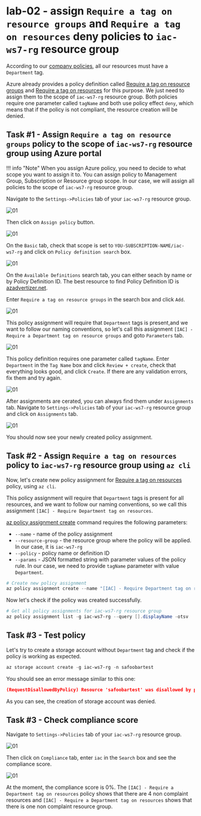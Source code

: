 # lab-02 - assign `Require a tag on resource groups` and `Require a tag on resources` deny policies to `iac-ws7-rg` resource group

According to our [company policies](../../company-policy.md), all our resources must have a `Department` tag. 

Azure already provides a policy definition called [Require a tag on resource groups](https://www.azadvertizer.net/azpolicyadvertizer/96670d01-0a4d-4649-9c89-2d3abc0a5025.html) and [Require a tag on resources](https://www.azadvertizer.net/azpolicyadvertizer/871b6d14-10aa-478d-b590-94f262ecfa99.html) for this purpose. We just need to assign them to the scope of `iac-ws7-rg` resource group. 
Both policies require one parameter called `tagName` and both use policy effect `deny`, which means that if the policy is not compliant, the resource creation will be denied. 

## Task #1 - Assign `Require a tag on resource groups` policy to the scope of `iac-ws7-rg` resource group using Azure portal

!!! info "Note"
    When you assign Azure policy, you need to decide to what scope you want to assign it to. You can assign policy to Management Group, Subscription or Resource group scope. In our case, we will assign all policies to the scope of `iac-ws7-rg` resource group.

Navigate to the `Settings->Policies` tab of your `iac-ws7-rg` resource group.

![01](../../assets/images/lab-02/assign1.png)

Then click on `Assign policy` button.

![01](../../assets/images/lab-02/assign2.png)

On the `Basic` tab, check that scope is set to `YOU-SUBSCRIPTION-NAME/iac-ws7-rg` and click on `Policy definition search` box.

![01](../../assets/images/lab-02/assign3.png)

On the `Available Definitions` search tab, you can either seach by name or by Policy Definition ID. The best resource to find Policy Definition ID is [azadvertizer.net](https://www.azadvertizer.net/azpolicyadvertizer_all.html).

Enter `Require a tag on resource groups` in the search box and click `Add`.

![01](../../assets/images/lab-02/assign4.png)

This policy assignment will require that `Department` tags is present,and we want to follow our naming conventions, so let's call this assignment `[IAC] - Require a Department tag on resource groups` and goto `Parameters` tab.

![01](../../assets/images/lab-02/assign5.png)

This policy definition requires one parameter called `tagName`. Enter `Department` in the `Tag Name` box and click `Review + create`, check that everything looks good, and click `Create`. If there are any validation errors, fix them and try again.

![01](../../assets/images/lab-02/assign6.png)

After assignments are cerated, you can always find them under `Assignments` tab. Navigate to `Settings->Policies` tab of your `iac-ws7-rg` resource group and click on `Assignments` tab.

![01](../../assets/images/lab-02/assign7.png)

You should now see your newly created policy assignment.


## Task #2 - Assign `Require a tag on resources` policy to `iac-ws7-rg` resource group using `az cli`

Now, let's create new policy assignment for [Require a tag on resources](https://www.azadvertizer.net/azpolicyadvertizer/871b6d14-10aa-478d-b590-94f262ecfa99.html) policy, using `az cli`. 

This policy assignment will require that `Department` tags is present for all resources, and we want to follow our naming conventions, so we call this assignment `[IAC] - Require Department tag on resources`.

[az policy assignment create](https://learn.microsoft.com/en-us/cli/azure/policy/assignment?view=azure-cli-latest#az-policy-assignment-create) command requires the following parameters:

- `--name` - name of the policy assignment
- `--resource-group` - the resource group where the policy will be applied. In our case, it is `iac-ws7-rg`
- `--policy` - policy name or definition ID
- `--params` - JSON formatted string with parameter values of the policy rule. In our case, we need to provide `tagName` parameter with value `Department`.


```powershell
# Create new policy assignment
az policy assignment create --name "[IAC] - Require Department tag on resources" --display-name "[IAC] - Require Department tag on resources" --resource-group "iac-ws7-rg" --policy "871b6d14-10aa-478d-b590-94f262ecfa99" --params '{\"tagName\": { \"value\": \"Department\"}}'
```

Now let's check if the policy was created successfully.

```powershell
# Get all policy assignments for iac-ws7-rg resource group
az policy assignment list -g iac-ws7-rg --query [].displayName -otsv
```

## Task #3 - Test policy

Let's try to create a storage account without `Department` tag and check if the policy is working as expected.

```powershell
az storage account create -g iac-ws7-rg -n safoobartest
```

You should see an error message similar to this one:

```json
(RequestDisallowedByPolicy) Resource 'safoobartest' was disallowed by policy. Policy identifiers: '[{"policyAssignment":{"name":"[IAC] - Require a Department tag on resources","id":"/subscriptions/.../resourceGroups/iac-ws7-rg/providers/Microsoft.Authorization/policyAssignments/1eb584cf0b424c739d8b6ddd"},"policyDefinition":{"name":"Require a tag on resources","id":"/providers/Microsoft.Authorization/policyDefinitions/871b6d14-10aa-478d-b590-94f262ecfa99"}}]'.
```

As you can see, the creation of storage account was denied.

## Task #3 - Check compliance score

Navigate to `Settings->Policies` tab of your `iac-ws7-rg` resource group.

![01](../../assets/images/lab-02/complience-0.png)

Then click on `Compliance` tab, enter `iac` in the `Search` box and see the compliance score.

![01](../../assets/images/lab-02/complience-1.png)

At the moment, the compliance score is 0%. The `[IAC] - Require a Department tag on resources` policy shows that there are 4 non complaint resources and `[IAC] - Require a Department tag on resources` shows that there is one non complaint resource group.

